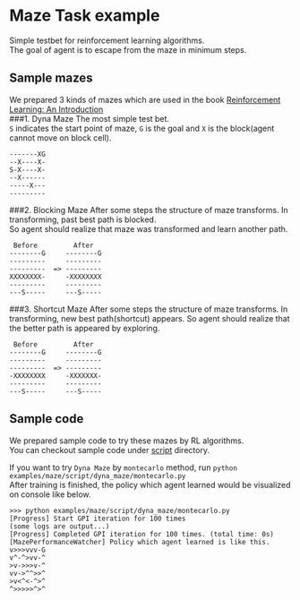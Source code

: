 # Maze Task example
Simple testbet for reinforcement learning algorithms.  
The goal of agent is to escape from the maze in minimum steps.  

## Sample mazes
We prepared 3 kinds of mazes which are used in the book [Reinforcement Learning: An Introduction](https://webdocs.cs.ualberta.ca/~sutton/book/the-book-2nd.html)  
###1. Dyna Maze
The most simple test bet.  
`S` indicates the start point of maze, `G` is the goal and `X` is the block(agent cannot move on block cell).
```
-------XG
--X----X-
S-X----X-
--X------
-----X---
---------
```

###2. Blocking Maze
After some steps the structure of maze transforms. In transforming, past best path is blocked.  
So agent should realize that maze was transformed and learn another path.

```
 Before         After
--------G     --------G
---------     ---------
---------  => ---------
XXXXXXXX-     -XXXXXXXX
---------     ---------
---S-----     ---S-----
```

###3. Shortcut Maze
After some steps the structure of maze transforms. In transforming, new best path(shortcut) appears.
So agent should realize that the better path is appeared by exploring. 
```
 Before         After
--------G     --------G
---------     ---------
---------  => ---------
-XXXXXXXX     -XXXXXXX-
---------     ---------
---S-----     ---S-----
```

## Sample code
We prepared sample code to try these mazes by RL algorithms.  
You can checkout sample code under [script](./script) directory.  

If you want to try `Dyna Maze` by `montecarlo` method, run `python examples/maze/script/dyna_maze/montecarlo.py`  
After training is finished, the policy which agent learned would be visualized on console like below.
```
>>> python examples/maze/script/dyna_maze/montecarlo.py
[Progress] Start GPI iteration for 100 times
(some logs are output...)
[Progress] Completed GPI iteration for 100 times. (total time: 0s)
[MazePerformanceWatcher] Policy which agent learned is like this.
v>>>vvv-G
v^-^>vv-^
>v->>>v-^
vv->^^>>^
>v<^<-^>^
^>>>>>^>^

```


